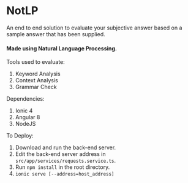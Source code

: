 # NotLP
An end to end solution to evaluate your subjective answer based on a sample answer that has been supplied.

#### Made using Natural Language Processing.

Tools used to evaluate:
1. Keyword Analysis
2. Context Analysis
3. Grammar Check

Dependencies:
1. Ionic 4
2. Angular 8
3. NodeJS

To Deploy:
1. Download and run the back-end server.
2. Edit the back-end server address in `src/app/services/requests.service.ts`.
3. Run `npm install` in the root directory.
4. `ionic serve [--address=host_address]`

